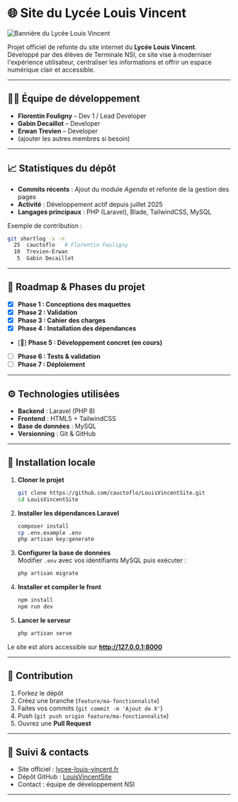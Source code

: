 # 🌐 Site du Lycée Louis Vincent

![Bannière du Lycée Louis Vincent](https://www.lycee-louis-vincent.fr/images/bannerfans_11654068.png)

Projet officiel de refonte du site internet du **Lycée Louis Vincent**.  
Développé par des élèves de Terminale NSI, ce site vise à moderniser l'expérience utilisateur, centraliser les informations et offrir un espace numérique clair et accessible.

---

## 👨‍💻 Équipe de développement

- **Florentin Fouligny** – Dev 1 / Lead Developer  
- **Gabin Decaillot** – Developer  
- **Erwan Trevien** – Developer  
- (ajouter les autres membres si besoin)

---

## 📈 Statistiques du dépôt

- **Commits récents** : Ajout du module *Agenda* et refonte de la gestion des pages  
- **Activité** : Développement actif depuis juillet 2025  
- **Langages principaux** : PHP (Laravel), Blade, TailwindCSS, MySQL  

Exemple de contribution :  
```bash
git shortlog -s -n
  25  cauctoflo   # Florentin Fouligny
  10  Trevien-Erwan
   5  Gabin Decaillot
```

---

## 📅 Roadmap & Phases du projet

- [x] **Phase 1 : Conceptions des maquettes**  
- [x] **Phase 2 : Validation**  
- [x] **Phase 3 : Cahier des charges**  
- [x] **Phase 4 : Installation des dépendances**  
- [🚧] **Phase 5 : Développement concret (en cours)**  
- [ ] **Phase 6 : Tests & validation**  
- [ ] **Phase 7 : Déploiement**

---

## ⚙️ Technologies utilisées

- **Backend** : Laravel (PHP 8)  
- **Frontend** : HTML5 + TailwindCSS  
- **Base de données** : MySQL  
- **Versionning** : Git & GitHub  

---

## 🚀 Installation locale

1. **Cloner le projet**
   ```bash
   git clone https://github.com/cauctoflo/LouisVincentSite.git
   cd LouisVincentSite
   ```

2. **Installer les dépendances Laravel**
   ```bash
   composer install
   cp .env.example .env
   php artisan key:generate
   ```

3. **Configurer la base de données**  
   Modifier `.env` avec vos identifiants MySQL puis exécuter :
   ```bash
   php artisan migrate
   ```

4. **Installer et compiler le front**
   ```bash
   npm install
   npm run dev
   ```

5. **Lancer le serveur**
   ```bash
   php artisan serve
   ```

Le site est alors accessible sur **http://127.0.0.1:8000**

---

## 🤝 Contribution

1. Forkez le dépôt  
2. Créez une branche (`feature/ma-fonctionnalite`)  
3. Faites vos commits (`git commit -m 'Ajout de X'`)  
4. Push (`git push origin feature/ma-fonctionnalite`)  
5. Ouvrez une **Pull Request**

---

## 📌 Suivi & contacts

- Site officiel : [lycee-louis-vincent.fr](https://www.lycee-louis-vincent.fr/)  
- Dépôt GitHub : [LouisVincentSite](https://github.com/cauctoflo/LouisVincentSite)  
- Contact : équipe de développement NSI  

---
